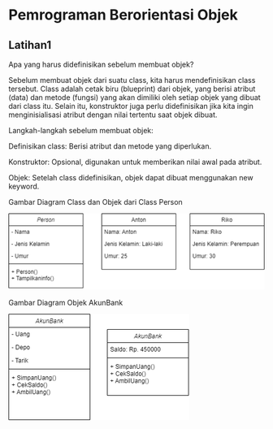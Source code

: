# Pemrograman Berorientasi Objek

## Latihan1

Apa yang harus didefinisikan sebelum membuat objek?<p>

Sebelum membuat objek dari suatu class, kita harus mendefinisikan class tersebut. Class adalah cetak biru (blueprint) dari objek, yang berisi atribut (data) dan metode (fungsi) yang akan dimiliki oleh setiap objek yang dibuat dari class itu. Selain itu, konstruktor juga perlu didefinisikan jika kita ingin menginisialisasi atribut dengan nilai tertentu saat objek dibuat.<p>

Langkah-langkah sebelum membuat objek:<p>

Definisikan class: Berisi atribut dan metode yang diperlukan.<p>
Konstruktor: Opsional, digunakan untuk memberikan nilai awal pada atribut.<p>
Objek: Setelah class didefinisikan, objek dapat dibuat menggunakan new keyword.<p>

Gambar Diagram Class dan Objek dari Class Person<p>

![Gambar 1](Screenshot/dia1.png)

Gambar Diagram Objek AkunBank<p>

![Gambar 2](Screenshot/dia2.png)
